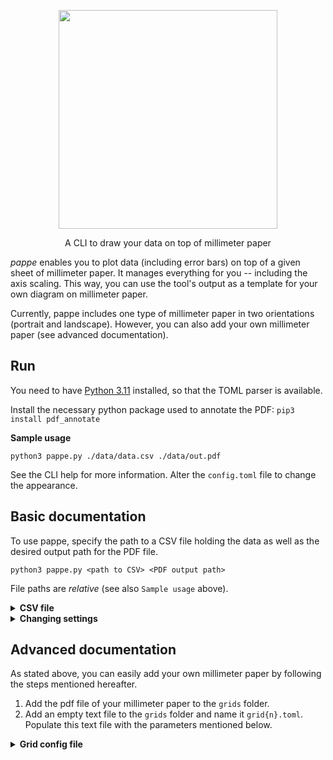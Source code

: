<p align="center">
  <img src="https://repository-images.githubusercontent.com/685048321/921f44fe-e847-4eaa-8e6f-c04297e37949" width="350px" />
  <p align="center">A CLI to draw your data on top of millimeter paper</p>
</p>

*pappe* enables you to plot data (including error bars) on top of a given sheet of millimeter paper. It manages everything for you -- including the axis scaling. This way, you can use the tool's output as a template for your own diagram on millimeter paper.

Currently, pappe includes one type of millimeter paper in two orientations (portrait and landscape). However, you can also add your own millimeter paper (see advanced documentation).


## Run

You need to have [Python 3.11](https://www.python.org/downloads/) installed, so that the TOML parser is available.

Install the necessary python package used to annotate the PDF: `pip3 install pdf_annotate`

**Sample usage**

```
python3 pappe.py ./data/data.csv ./data/out.pdf
```

See the CLI help for more information. Alter the `config.toml` file to change the appearance.


## Basic documentation

To use pappe, specify the path to a CSV file holding the data as well as the desired output path for the PDF file.

```
python3 pappe.py <path to CSV> <PDF output path>
```

File paths are *relative* (see also `Sample usage` above).

<details>
<summary><b>CSV file</b></summary>

The supplied CSV file should have 2 to 4 columns and it should *not* have a header row. Each row represents one data point. This is what the columens are for:

| Column No. | Content |
| --- | --- |
| __1__ | x-value |
| __2__ | y-value |
| __3__ (optional) | lower error of y-value* |
| __4__ (optional) | upper error of y-value* |

\*Note: If only three columns are supplied, the third column's content is interpreted as a *symmetrical* error of the y-value.
</details>

<details>
<summary><b>Changing settings</b></summary>

To change basic settings, change the `config.toml` file. The following paramters can be set:

| Parameter | Type | Default | Meaning |
| --------- | ---- | ------- | ------- |
| `grid_variant` | `1` or `2` | `1` | `1` for portrait paper and `2` for landscape paper (you can also add your own paper; see below). |
| `factors/x`, `factors/y` | `List<int>` | `[1, 2, 3, 4, 5, 6, 8, 9]` | The tool first tries to scale the data by a power of ten; it uses the largest possible power of ten. It than chooses one of the supplied factors to further scale up the data; again, it uses the largest possible factor. Change this array in order to obtain the desired scaling of the data in `x`- and `y`-direction. |
| `origins/x`, `origins/y` | `bool` | `false` | If you want the `x`- or `y`-axis to include the value `0` in any case, set this to `true`. |
</details>

## Advanced documentation

As stated above, you can easily add your own millimeter paper by following the steps mentioned hereafter.

1. Add the pdf file of your millimeter paper to the `grids` folder.
2. Add an empty text file to the `grids` folder and name it `grid{n}.toml`. Populate this text file with the parameters mentioned below.

<details>
<summary><b>Grid config file</b></summary>

Adding your own millimeter paper requires you to 'measure' it. Read the following table chronologically for instructions:

| Parameter | Meaning / instructions |
| --- | --- |
| `paper/file` | Relative path of your grid pdf file (relative from the project's entry point). |
| `paper/width`, `paper/height` | Export your millimeter paper pdf file as a `jpg` image (e. g. with `300 ppi`). Input this image's pixel dimensions here. |
| `grid/width`, `grid/height` | Use a suitable image viewing application* to determine the pixel dimensions of the actual grid on your millimeter paper. |
| `grid/x`, `grid/y` | Use a suitable image viewing application* to determine the pixel position of the lower left corner of the actual grid on your millimeter paper. (This position should be measured from the lower left corner of your image.) |
| `grid/num_x_blocks`, `grid/num_y_blocks` | The number of *big* blocks on your millimeter paper. For example `18 x 27`. |
| `grid/num_x_tiny_blocks_per_block`, `grid/num_y_tiny_blocks_per_block` | Number of tiny blocks per big block. Usually, this number should be `10`. |
| `drawing/cross_size` | Pixel size of the displayed data points. |
| `drawing/axis_tick_size` | Pixel size of the axis ticks. |

\*For example preview on MacOS.
</details>